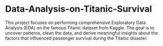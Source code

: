 # Data-Analysis-on-Titanic-Survival
This project focuses on performing comprehensive Exploratory Data Analysis (EDA) on the famous Titanic dataset from Kaggle. The goal is to uncover patterns, clean the data, and derive meaningful insights about the factors that influenced passenger survival during the Titanic disaster.
